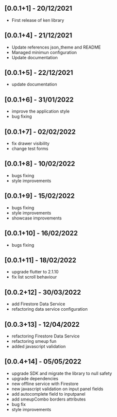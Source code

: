 ## [0.0.1+1] - 20/12/2021

- First release of ken library

## [0.0.1+4] - 21/12/2021

- Update references json_theme and README
- Managed minimun configuration
- Update documentation

## [0.0.1+5] - 22/12/2021

- update documentation

## [0.0.1+6] - 31/01/2022

- improve the application style
- bug fixing

## [0.0.1+7] - 02/02/2022

- fix drawer visibility
- change test forms

## [0.0.1+8] - 10/02/2022

- bugs fixing
- style improvements

## [0.0.1+9] - 15/02/2022

- bugs fixing
- style improvements
- showcase improvements

## [0.0.1+10] - 16/02/2022

- bugs fixing

## [0.0.1+11] - 18/02/2022

- upgrade flutter to 2.1.10
- fix list scroll behaviour

## [0.0.2+12] - 30/03/2022

- add Firestore Data Service
- refactoring data service configuration

## [0.0.3+13] - 12/04/2022

- refactoring Firestore Data Service
- refactoring smeup fun
- added javascript validation

## [0.0.4+14] - 05/05/2022

- upgrade SDK and migrate the library to null safety 
- upgrade dependencies
- new offline service with Firestore 
- new javascript validation on input panel fields
- add autocomplete field to inputpanel
- add smeupCombo borders attributes
- bug fix
- style improvements